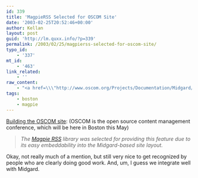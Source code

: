 ```yaml
---
id: 339
title: 'MagpieRSS Selected for OSCOM Site'
date: '2003-02-25T20:52:46+00:00'
author: Kellan
layout: post
guid: 'http://lm.quxx.info/?p=339'
permalink: /2003/02/25/magpierss-selected-for-oscom-site/
typo_id:
    - '337'
mt_id:
    - '463'
link_related:
    - ''
raw_content:
    - "<a href=\\\"http://www.oscom.org/Projects/Documentation/Midgard/case-oscom.html\\\">Building the OSCOM site</a>: (OSCOM is the open source content management conference, which will be here in Boston this May)\r\n<blockquote><em>\r\nThe <a href=\\\"http://magpierss.sf.net\\\">Magpie RSS</a> library was selected for providing this feature due to its easy embeddability into the Midgard-based site layout.\r\n</em></blockquote>\r\nOkay, not really much of a mention, but still very nice to get recognized by people who are clearly doing good work.  And, um, I guess we integrate well with Midgard."
tags:
    - boston
    - magpie
---
```


[Building the OSCOM site](http://www.oscom.org/Projects/Documentation/Midgard/case-oscom.html): (OSCOM is the open source content management conference, which will be here in Boston this May)

> *The [Magpie RSS](http://magpierss.sf.net) library was selected for providing this feature due to its easy embeddability into the Midgard-based site layout.*

Okay, not really much of a mention, but still very nice to get recognized by people who are clearly doing good work. And, um, I guess we integrate well with Midgard. 